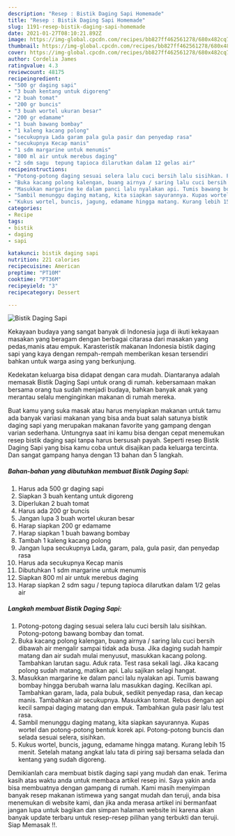 ```yaml
---
description: "Resep : Bistik Daging Sapi Homemade"
title: "Resep : Bistik Daging Sapi Homemade"
slug: 1191-resep-bistik-daging-sapi-homemade
date: 2021-01-27T08:10:21.892Z
image: https://img-global.cpcdn.com/recipes/bb827ff462561278/680x482cq70/bistik-daging-sapi-foto-resep-utama.jpg
thumbnail: https://img-global.cpcdn.com/recipes/bb827ff462561278/680x482cq70/bistik-daging-sapi-foto-resep-utama.jpg
cover: https://img-global.cpcdn.com/recipes/bb827ff462561278/680x482cq70/bistik-daging-sapi-foto-resep-utama.jpg
author: Cordelia James
ratingvalue: 4.3
reviewcount: 48175
recipeingredient:
- "500 gr daging sapi"
- "3 buah kentang untuk digoreng"
- "2 buah tomat"
- "200 gr buncis"
- "3 buah wortel ukuran besar"
- "200 gr edamame"
- "1 buah bawang bombay"
- "1 kaleng kacang polong"
- "secukupnya Lada garam pala gula pasir dan penyedap rasa"
- "secukupnya Kecap manis"
- "1 sdm margarine untuk menumis"
- "800 ml air untuk merebus daging"
- "2 sdm sagu  tepung tapioca dilarutkan dalam 12 gelas air"
recipeinstructions:
- "Potong-potong daging sesuai selera lalu cuci bersih lalu sisihkan. Potong-potong bawang bombay dan tomat."
- "Buka kacang polong kalengan, buang airnya / saring lalu cuci bersih dibawah air mengalir sampai tidak ada busa. Jika daging sudah hampir matang dan air sudah mulai menyusut, masukkan kacang polong. Tambahkan larutan sagu. Aduk rata. Test rasa sekali lagi. Jika kacang polong sudah matang, matikan api. Lalu sajikan selagi hangat."
- "Masukkan margarine ke dalam panci lalu nyalakan api. Tumis bawang bombay hingga berubah warna lalu masukkan daging. Kecilkan api. Tambahkan garam, lada, pala bubuk, sedikit penyedap rasa, dan kecap manis. Tambahkan air secukupnya. Masukkan tomat. Rebus dengan api kecil sampai daging matang dan empuk. Tambahkan gula pasir lalu test rasa."
- "Sambil menunggu daging matang, kita siapkan sayurannya. Kupas wortel dan potong-potong bentuk korek api. Potong-potong buncis dan selada sesuai selera, sisihkan."
- "Kukus wortel, buncis, jagung, edamame hingga matang. Kurang lebih 15 menit. Setelah matang angkat lalu tata di piring saji bersama selada dan kentang yang sudah digoreng."
categories:
- Recipe
tags:
- bistik
- daging
- sapi

katakunci: bistik daging sapi 
nutrition: 221 calories
recipecuisine: American
preptime: "PT10M"
cooktime: "PT36M"
recipeyield: "3"
recipecategory: Dessert

---
```



![Bistik Daging Sapi](https://img-global.cpcdn.com/recipes/bb827ff462561278/680x482cq70/bistik-daging-sapi-foto-resep-utama.jpg)

Kekayaan budaya yang sangat banyak di Indonesia juga di ikuti kekayaan masakan yang beragam dengan berbagai citarasa dari masakan yang pedas,manis atau empuk. Karasteristik makanan Indonesia bistik daging sapi yang kaya dengan rempah-rempah memberikan kesan tersendiri bahkan untuk warga asing yang berkunjung.




Kedekatan keluarga bisa didapat dengan cara mudah. Diantaranya adalah memasak Bistik Daging Sapi untuk orang di rumah. kebersamaan makan bersama orang tua sudah menjadi budaya, bahkan banyak anak yang merantau selalu menginginkan makanan di rumah mereka.

Buat kamu yang suka masak atau harus menyiapkan makanan untuk tamu ada banyak variasi makanan yang bisa anda buat salah satunya bistik daging sapi yang merupakan makanan favorite yang gampang dengan varian sederhana. Untungnya saat ini kamu bisa dengan cepat menemukan resep bistik daging sapi tanpa harus bersusah payah.
Seperti resep Bistik Daging Sapi yang bisa kamu coba untuk disajikan pada keluarga tercinta. Dan sangat gampang hanya dengan 13 bahan dan 5 langkah.


<!--inarticleads1-->

##### Bahan-bahan yang dibutuhkan membuat Bistik Daging Sapi:

1. Harus ada 500 gr daging sapi
1. Siapkan 3 buah kentang untuk digoreng
1. Diperlukan 2 buah tomat
1. Harus ada 200 gr buncis
1. Jangan lupa 3 buah wortel ukuran besar
1. Harap siapkan 200 gr edamame
1. Harap siapkan 1 buah bawang bombay
1. Tambah 1 kaleng kacang polong
1. Jangan lupa secukupnya Lada, garam, pala, gula pasir, dan penyedap rasa
1. Harus ada secukupnya Kecap manis
1. Dibutuhkan 1 sdm margarine untuk menumis
1. Siapkan 800 ml air untuk merebus daging
1. Harap siapkan 2 sdm sagu / tepung tapioca dilarutkan dalam 1/2 gelas air




<!--inarticleads2-->

##### Langkah membuat  Bistik Daging Sapi:

1. Potong-potong daging sesuai selera lalu cuci bersih lalu sisihkan. Potong-potong bawang bombay dan tomat.
1. Buka kacang polong kalengan, buang airnya / saring lalu cuci bersih dibawah air mengalir sampai tidak ada busa. Jika daging sudah hampir matang dan air sudah mulai menyusut, masukkan kacang polong. Tambahkan larutan sagu. Aduk rata. Test rasa sekali lagi. Jika kacang polong sudah matang, matikan api. Lalu sajikan selagi hangat.
1. Masukkan margarine ke dalam panci lalu nyalakan api. Tumis bawang bombay hingga berubah warna lalu masukkan daging. Kecilkan api. Tambahkan garam, lada, pala bubuk, sedikit penyedap rasa, dan kecap manis. Tambahkan air secukupnya. Masukkan tomat. Rebus dengan api kecil sampai daging matang dan empuk. Tambahkan gula pasir lalu test rasa.
1. Sambil menunggu daging matang, kita siapkan sayurannya. Kupas wortel dan potong-potong bentuk korek api. Potong-potong buncis dan selada sesuai selera, sisihkan.
1. Kukus wortel, buncis, jagung, edamame hingga matang. Kurang lebih 15 menit. Setelah matang angkat lalu tata di piring saji bersama selada dan kentang yang sudah digoreng.




Demikianlah cara membuat bistik daging sapi yang mudah dan enak. Terima kasih atas waktu anda untuk membaca artikel resep ini. Saya yakin anda bisa membuatnya dengan gampang di rumah. Kami masih menyimpan banyak resep makanan istimewa yang sangat mudah dan teruji, anda bisa menemukan di website kami, dan jika anda merasa artikel ini bermanfaat jangan lupa untuk bagikan dan simpan halaman website ini karena akan banyak update terbaru untuk resep-resep pilihan yang terbukti dan teruji. Siap Memasak !!. 
